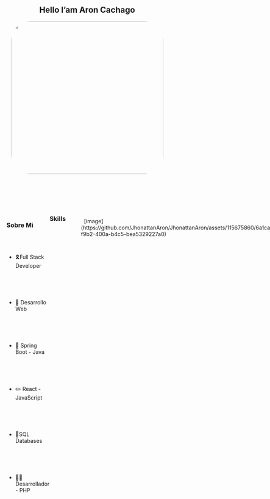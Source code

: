 
<body>
<article id="a19432f1-4e4d-4575-b175-87fe2cd7b047" class="page sans">
<header style="display: flex;flex-direction: column;align-items: center;">
<h1 class="page-title">Hello I’am Aron Cachago</h1>
<img height="400px" src="https://w.forfun.com/fetch/99/9998247f121f83a099c19ab8f6232db8.jpeg" style="object-position:center 50%;border-radius: 50px;"/>
</div>
<p class="page-description"></p>
</header>
<div class="page-body">
<figure class="block-color-gray_background callout" style="white-space:pre-wrap;display:flex" id="85def1c1-c8df-42ac-82c2-96aa0a4291dd">
<div style="font-size:1.5em">
</div>
<div style="width:100%">
<h3>Sobre Mi</h3>
<ul id="7e945256-5ecc-4aa7-a21b-fcde054d53c3" class="bulleted-list">
<li style="list-style-type:disc">🎗️Full Stack Developer</li>
</ul>
<ul id="bf987b68-bdcd-4150-9e07-4f90082aa404" class="bulleted-list">
<li style="list-style-type:disc">📲 Desarrollo Web</li>
</ul>
<ul id="78e57182-6100-42c3-9c0c-77a3c3a36504" class="bulleted-list">
<li style="list-style-type:disc">🎥 Spring Boot - Java</li>
</ul>
<ul id="2ae902ec-115d-4cb7-8521-a6e712d52a9f" class="bulleted-list">
<li style="list-style-type:disc">✏️ React - JavaScript</li>
</ul>
<ul id="5032902f-0d38-411f-87f4-ca99c97f03c8" class="bulleted-list">
<li style="list-style-type:disc">📗SQL Databases</li>
</ul>
<ul id="f6dbe9b0-b4d9-4fa2-8001-d38bf1d8d68d" class="bulleted-list">
<li style="list-style-type:disc">🧑‍🏫 Desarrollador - PHP</li>
</ul>
</div>
<p id="93e29b28-f682-49ca-bb39-b21280e92358" class=""></p>
<h3 id="76964ab3-abff-4f91-94e6-187d496b5ffe" class="">Skills</h3>
<hr id="4c028e41-0ed2-4b87-98f1-672ae4d4caf2"/>
<figure id="9f75ded8-8ded-47e4-bf09-31a7a4058f1d" class="image">
  [image](https://github.com/JhonattanAron/JhonattanAron/assets/115675860/6a1ca237-f9b2-400a-b4c5-bea5329227a0)
</figure>
<p id="4aab25bf-2280-458f-989f-53f89b3f72d3" class=""></p>
<h3 id="bf169fb2-b080-4dd6-b65c-b7cb2e1133b7" class="">📈 Courses</h3>
<hr id="14490917-dbf4-46a5-b1df-5016aa833dc9"/>
<p id="5fe30fea-3adb-4674-95b5-6041ed438a87" class="block-color-gray">Abre el desplegable para ver más detalles.</p>
<ul id="40024c2e-54b4-4f69-bcc0-a5a3c1e05c19" class="toggle">
<li><summary>Analysis and Design of Systems</summary>
<li><summary>Software Development Methodologies</summary>
<li><summary>Object-oriented programming</summary>
<li><summary>Operating Systems</summary>



